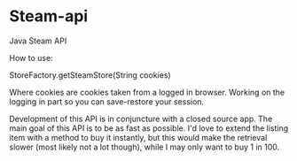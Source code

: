 Steam-api
=========

Java Steam API

How to use: 

StoreFactory.getSteamStore(String cookies)

Where cookies are cookies taken from a logged in browser. Working on the logging in part so you can save-restore your session. 

Development of this API is in conjuncture with a closed source app. The main goal of this API is to be as fast as possible. I'd love to extend the listing item with a method to buy it instantly, but this would make the retrieval slower (most likely not a lot though), while I may only want to buy 1 in 100. 

